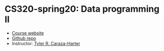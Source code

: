 # CS320-spring20: Data programming II
- [Course website](https://tyler.caraza-harter.com/cs320/s20/schedule.html)
- [Github repo](https://github.com/tylerharter/cs320/tree/master/s20)
- Instructor: [Tyler R. Caraza-Harter](https://tyler.caraza-harter.com)
